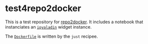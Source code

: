 # test4repo2docker

This is a test repository for [repo2docker](https://github.com/jupyterhub/repo2docker). It includes a notebook that instanciates an [`ipyaladin`](https://github.com/cds-astro/ipyaladin) widget instance.

The [`Dockerfile`](./Dockerfile) is written by the `just` recipee.
